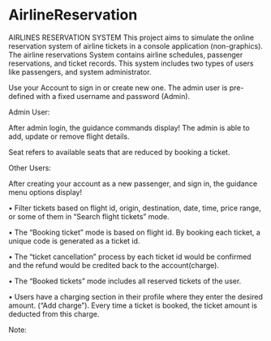 # AirlineReservation
AIRLINES RESERVATION SYSTEM
This project aims to simulate the online reservation system of airline tickets in a console application (non-graphics). The airline reservations System contains airline schedules, passenger reservations, and ticket records. This system includes two types of users like passengers, and system administrator.

Use your Account to sign in or create new one. The admin user is pre-defined with a fixed username and password (Admin).

Admin User:

After admin login, the guidance commands display! The admin is able to add, update or remove flight details.

Seat refers to available seats that are reduced by booking a ticket.

Other Users:

After creating your account as a new passenger, and sign in, the guidance menu options display!

• Filter tickets based on flight id, origin, destination, date, time, price range, or some of them in “Search flight tickets” mode.

• The “Booking ticket” mode is based on flight id. By booking each ticket, a unique code is generated as a ticket id.

• The “ticket cancellation” process by each ticket id would be confirmed and the refund would be credited back to the account(charge).

• The “Booked tickets” mode includes all reserved tickets of the user.

• Users have a charging section in their profile where they enter the desired amount. (“Add charge”). Every time a ticket is booked, the ticket amount is deducted from     this charge.

Note:
